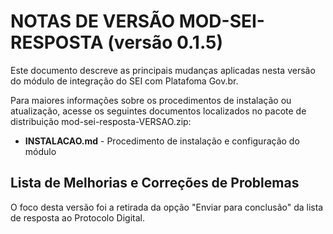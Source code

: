 # NOTAS DE VERSÃO MOD-SEI-RESPOSTA (versão 0.1.5)

Este documento descreve as principais mudanças aplicadas nesta versão do módulo de integração do SEI com Platafoma Gov.br.

Para maiores informações sobre os procedimentos de instalação ou atualização, acesse os seguintes documentos localizados no pacote de distribuição mod-sei-resposta-VERSAO.zip:

* **INSTALACAO.md** - Procedimento de instalação e configuração do módulo

## Lista de Melhorias e Correções de Problemas

O foco desta versão foi a retirada da opção "Enviar para conclusão" da lista de resposta ao Protocolo Digital.